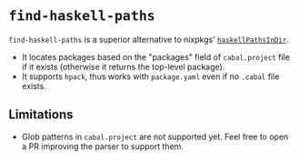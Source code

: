 # `find-haskell-paths`

`find-haskell-paths` is a superior alternative to nixpkgs' [`haskellPathsInDir`](https://github.com/NixOS/nixpkgs/blob/f991762ea1345d850c06cd9947700f3b08a12616/lib/filesystem.nix#L18).

- It locates packages based on the "packages" field of `cabal.project` file if it exists (otherwise it returns the top-level package).
- It supports `hpack`, thus works with `package.yaml` even if no `.cabal` file exists.

## Limitations

- Glob patterns in `cabal.project` are not supported yet. Feel free to open a PR improving the parser to support them.
